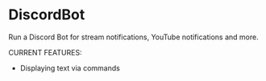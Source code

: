 # DiscordBot
Run a Discord Bot for stream notifications, YouTube notifications and more.


CURRENT FEATURES:
- Displaying text via commands
